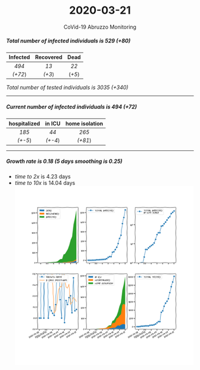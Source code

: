 <div align='center'>

# 2020-03-21
CoVid-19 Abruzzo Monitoring
</div>

##### Total number of infected individuals is 529 (+80)
Infected | Recovered | Dead
:---: | :---: | :---:
*494* | *13* | *22*
*(+72*) | *(+3*) | (*+5*)

*Total number of tested individuals is 3035 (+340)*
***
##### Current number of infected individuals is 494 (+72)
hospitalized | in ICU | home isolation
:---: | :---: | :---:
*185* |*44* |*265*
*(+-5*) |*(+-4*) |*(+81*)
***
##### Growth rate is 0.18 (5 days smoothing is 0.25)
- *time to 2x* is 4.23 days
- *time to 10x* is 14.04 days
![stats][stats]

[stats]: stats_Abruzzo.png
